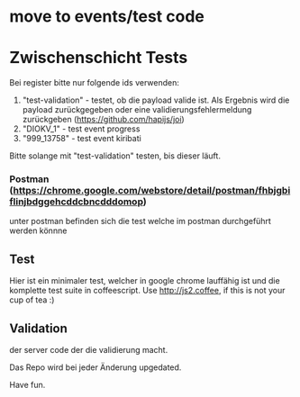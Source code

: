 # move to events/test code

# Zwischenschicht Tests

Bei register bitte nur folgende ids verwenden:

1. "test-validation" - testet, ob die payload valide ist. Als Ergebnis wird die payload zurückgegeben oder eine validierungsfehlermeldung zurückgeben (https://github.com/hapijs/joi)
2. "DIOKV_1" - test event progress
3. "999_13758" - test event kiribati

Bitte solange mit "test-validation" testen, bis dieser läuft.


### Postman (https://chrome.google.com/webstore/detail/postman/fhbjgbiflinjbdggehcddcbncdddomop)
unter postman befinden sich die test welche im postman durchgeführt werden könnne


## Test
Hier ist ein minimaler test, welcher in google chrome lauffähig ist und die komplette test suite in coffeescript.
Use http://js2.coffee, if this is not your cup of tea :)

## Validation
der server code der die validierung macht.


Das Repo wird bei jeder Änderung upgedated.

Have fun.
